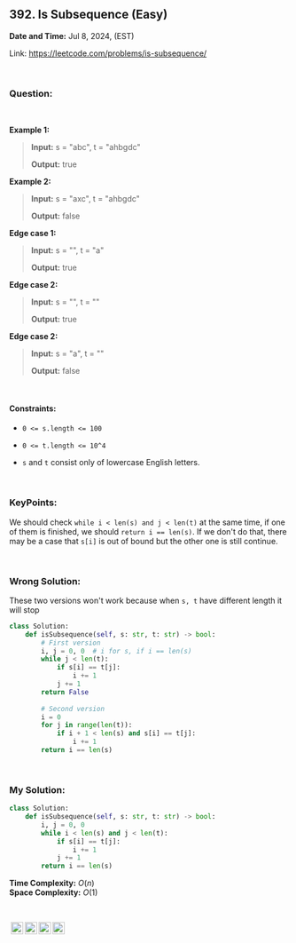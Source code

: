 ## 392. Is Subsequence (Easy)
**Date and Time:** Jul 8, 2024,  (EST)

Link: https://leetcode.com/problems/is-subsequence/

<br>

### Question:


<br>

**Example 1:**
> **Input:** s = "abc", t = "ahbgdc"
> 
> **Output:** true

**Example 2:**
> **Input:** s = "axc", t = "ahbgdc"
> 
> **Output:** false

**Edge case 1:**
> **Input:** s = "", t = "a"
> 
> **Output:** true

**Edge case 2:**
> **Input:** s = "", t = ""
> 
> **Output:** true

**Edge case 2:**
> **Input:** s = "a", t = ""
> 
> **Output:** false

<br>

#### Constraints:
* `0 <= s.length <= 100`

* `0 <= t.length <= 10^4`

* `s` and `t` consist only of lowercase English letters.

<br>

### KeyPoints: 
We should check `while i < len(s) and j < len(t)` at the same time, if one of them is finished, we should `return i == len(s)`. If we don't do that, there may be a case that `s[i]` is out of bound but the other one is still continue.

<br>

### Wrong Solution:
These two versions won't work because when `s, t` have different length it will stop 
```python
class Solution:
    def isSubsequence(self, s: str, t: str) -> bool:
        # First version
        i, j = 0, 0  # i for s, if i == len(s)
        while j < len(t):
            if s[i] == t[j]:
                i += 1
            j += 1
        return False
        
        # Second version
        i = 0
        for j in range(len(t)):
            if i + 1 < len(s) and s[i] == t[j]:
                i += 1
        return i == len(s)
```

<br>

### My Solution:
```python
class Solution:
    def isSubsequence(self, s: str, t: str) -> bool:
        i, j = 0, 0
        while i < len(s) and j < len(t):
            if s[i] == t[j]:
                i += 1
            j += 1
        return i == len(s)
```
**Time Complexity:** $O(n)$ <br>
**Space Complexity:** $O(1)$

<br>

<img style="height:22px!important;margin-left:3px;vertical-align:text-bottom;" src="https://mirrors.creativecommons.org/presskit/icons/cc.svg?ref=chooser-v1" alt="CC BY-NC-SA" title="CC BY-NC-SA"><img style="height:22px!important;margin-left:3px;vertical-align:text-bottom;" src="https://mirrors.creativecommons.org/presskit/icons/by.svg?ref=chooser-v1" alt="BY: credit must be given to the creator" title="BY: credit must be given to the creator"><img style="height:22px!important;margin-left:3px;vertical-align:text-bottom;" src="https://mirrors.creativecommons.org/presskit/icons/nc.svg?ref=chooser-v1" alt="NC: Only noncommercial uses of the work are permitted" title="NC: Only noncommercial uses of the work are permitted"><img style="height:22px!important;margin-left:3px;vertical-align:text-bottom;" src="https://mirrors.creativecommons.org/presskit/icons/sa.svg?ref=chooser-v1" alt="SA: Adaptations must be shared under the same terms" title="SA: Adaptations must be shared under the same terms">
